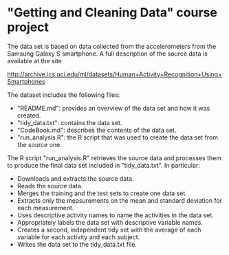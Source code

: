 # "Getting and Cleaning Data" course project


The data set is based on data collected from the accelerometers from the Samsung Galaxy S smartphone.
A full description of the source data is available at the site

http://archive.ics.uci.edu/ml/datasets/Human+Activity+Recognition+Using+Smartphones

The dataset includes the following files:

- "README.md": provides an overview of the data set and how it was created.
- "tidy_data.txt": contains the data set.
- "CodeBook.md": describes the contents of the data set.
- "run_analysis.R": the R script that was used to create the data set from the source one. 

The R script "run_analysis.R" retrieves the source data and processes them to produce the final
data set included in "tidy_data.txt". In particular:
 
- Downloads and extracts the source data.
- Reads the source data.
- Merges the training and the test sets to create one data set.
- Extracts only the measurements on the mean and standard deviation for each measurement.
- Uses descriptive activity names to name the activities in the data set.
- Appropriately labels the data set with descriptive variable names.
- Creates a second, independent tidy set with the average of each variable for each activity and each subject.
- Writes the data set to the tidy_data.txt file. 
